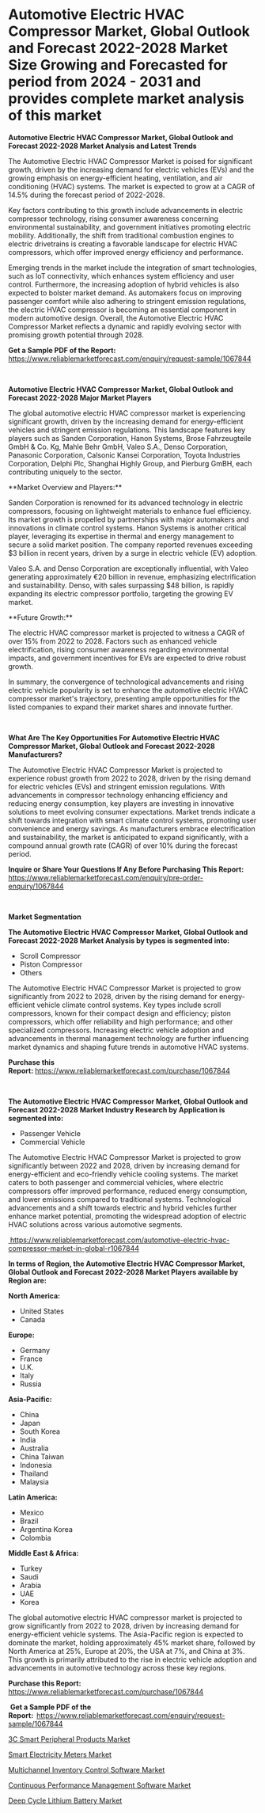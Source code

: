 <p><h1>Automotive Electric HVAC Compressor Market, Global Outlook and Forecast 2022-2028 Market Size Growing and Forecasted for period from 2024 - 2031 and provides complete market analysis of this market</h1></p><p><strong>Automotive Electric HVAC Compressor Market, Global Outlook and Forecast 2022-2028 Market Analysis and Latest Trends</strong></p>
<p><p>The Automotive Electric HVAC Compressor Market is poised for significant growth, driven by the increasing demand for electric vehicles (EVs) and the growing emphasis on energy-efficient heating, ventilation, and air conditioning (HVAC) systems. The market is expected to grow at a CAGR of 14.5% during the forecast period of 2022-2028. </p><p>Key factors contributing to this growth include advancements in electric compressor technology, rising consumer awareness concerning environmental sustainability, and government initiatives promoting electric mobility. Additionally, the shift from traditional combustion engines to electric drivetrains is creating a favorable landscape for electric HVAC compressors, which offer improved energy efficiency and performance.</p><p>Emerging trends in the market include the integration of smart technologies, such as IoT connectivity, which enhances system efficiency and user control. Furthermore, the increasing adoption of hybrid vehicles is also expected to bolster market demand. As automakers focus on improving passenger comfort while also adhering to stringent emission regulations, the electric HVAC compressor is becoming an essential component in modern automotive design. Overall, the Automotive Electric HVAC Compressor Market reflects a dynamic and rapidly evolving sector with promising growth potential through 2028.</p></p>
<p><strong>Get a Sample PDF of the Report:&nbsp;</strong> <a href="https://www.reliablemarketforecast.com/enquiry/request-sample/1067844?utm_campaign=1140&utm_medium=2&utm_source=Github&utm_content=ia&utm_term=04122024&utm_id=automotive-electric-hvac-compressor-market-global-outlook-and-forecast-2022-2028">https://www.reliablemarketforecast.com/enquiry/request-sample/1067844</a></p>
<p>&nbsp;</p>
<p><strong>Automotive Electric HVAC Compressor Market, Global Outlook and Forecast 2022-2028 Major Market Players</strong></p>
<p><p>The global automotive electric HVAC compressor market is experiencing significant growth, driven by the increasing demand for energy-efficient vehicles and stringent emission regulations. This landscape features key players such as Sanden Corporation, Hanon Systems, Brose Fahrzeugteile GmbH & Co. Kg, Mahle Behr GmbH, Valeo S.A., Denso Corporation, Panasonic Corporation, Calsonic Kansei Corporation, Toyota Industries Corporation, Delphi Plc, Shanghai Highly Group, and Pierburg GmBH, each contributing uniquely to the sector.</p><p>**Market Overview and Players:**</p><p>Sanden Corporation is renowned for its advanced technology in electric compressors, focusing on lightweight materials to enhance fuel efficiency. Its market growth is propelled by partnerships with major automakers and innovations in climate control systems. Hanon Systems is another critical player, leveraging its expertise in thermal and energy management to secure a solid market position. The company reported revenues exceeding $3 billion in recent years, driven by a surge in electric vehicle (EV) adoption.</p><p>Valeo S.A. and Denso Corporation are exceptionally influential, with Valeo generating approximately €20 billion in revenue, emphasizing electrification and sustainability. Denso, with sales surpassing $48 billion, is rapidly expanding its electric compressor portfolio, targeting the growing EV market.</p><p>**Future Growth:**</p><p>The electric HVAC compressor market is projected to witness a CAGR of over 15% from 2022 to 2028. Factors such as enhanced vehicle electrification, rising consumer awareness regarding environmental impacts, and government incentives for EVs are expected to drive robust growth. </p><p>In summary, the convergence of technological advancements and rising electric vehicle popularity is set to enhance the automotive electric HVAC compressor market's trajectory, presenting ample opportunities for the listed companies to expand their market shares and innovate further.</p></p>
<p>&nbsp;</p>
<p><strong>What Are The Key Opportunities For Automotive Electric HVAC Compressor Market, Global Outlook and Forecast 2022-2028 Manufacturers?</strong></p>
<p><p>The Automotive Electric HVAC Compressor Market is projected to experience robust growth from 2022 to 2028, driven by the rising demand for electric vehicles (EVs) and stringent emission regulations. With advancements in compressor technology enhancing efficiency and reducing energy consumption, key players are investing in innovative solutions to meet evolving consumer expectations. Market trends indicate a shift towards integration with smart climate control systems, promoting user convenience and energy savings. As manufacturers embrace electrification and sustainability, the market is anticipated to expand significantly, with a compound annual growth rate (CAGR) of over 10% during the forecast period.</p></p>
<p><strong>Inquire or Share Your Questions If Any Before Purchasing This Report:</strong> <a href="https://www.reliablemarketforecast.com/enquiry/pre-order-enquiry/1067844?utm_campaign=1140&utm_medium=2&utm_source=Github&utm_content=ia&utm_term=04122024&utm_id=automotive-electric-hvac-compressor-market-global-outlook-and-forecast-2022-2028">https://www.reliablemarketforecast.com/enquiry/pre-order-enquiry/1067844</a></p>
<p>&nbsp;</p>
<p><strong>Market Segmentation</strong></p>
<p><strong>The Automotive Electric HVAC Compressor Market, Global Outlook and Forecast 2022-2028 Market Analysis by types is segmented into:</strong></p>
<p><ul><li>Scroll Compressor</li><li>Piston Compressor</li><li>Others</li></ul></p>
<p><p>The Automotive Electric HVAC Compressor Market is projected to grow significantly from 2022 to 2028, driven by the rising demand for energy-efficient vehicle climate control systems. Key types include scroll compressors, known for their compact design and efficiency; piston compressors, which offer reliability and high performance; and other specialized compressors. Increasing electric vehicle adoption and advancements in thermal management technology are further influencing market dynamics and shaping future trends in automotive HVAC systems.</p></p>
<p><strong>Purchase this Report:&nbsp;</strong><a href="https://www.reliablemarketforecast.com/purchase/1067844?utm_campaign=1140&utm_medium=2&utm_source=Github&utm_content=ia&utm_term=04122024&utm_id=automotive-electric-hvac-compressor-market-global-outlook-and-forecast-2022-2028">https://www.reliablemarketforecast.com/purchase/1067844</a></p>
<p>&nbsp;</p>
<p><strong>The Automotive Electric HVAC Compressor Market, Global Outlook and Forecast 2022-2028 Market Industry Research by Application is segmented into:</strong></p>
<p><ul><li>Passenger Vehicle</li><li>Commercial Vehicle</li></ul></p>
<p><p>The Automotive Electric HVAC Compressor Market is projected to grow significantly between 2022 and 2028, driven by increasing demand for energy-efficient and eco-friendly vehicle cooling systems. The market caters to both passenger and commercial vehicles, where electric compressors offer improved performance, reduced energy consumption, and lower emissions compared to traditional systems. Technological advancements and a shift towards electric and hybrid vehicles further enhance market potential, promoting the widespread adoption of electric HVAC solutions across various automotive segments.</p></p>
<p><a href="https://www.reliablemarketforecast.com/automotive-electric-hvac-compressor-market-in-global-r1067844?utm_campaign=1140&utm_medium=2&utm_source=Github&utm_content=ia&utm_term=04122024&utm_id=automotive-electric-hvac-compressor-market-global-outlook-and-forecast-2022-2028">&nbsp;https://www.reliablemarketforecast.com/automotive-electric-hvac-compressor-market-in-global-r1067844</a></p>
<p><strong>In terms of Region, the Automotive Electric HVAC Compressor Market, Global Outlook and Forecast 2022-2028 Market Players available by Region are:</strong></p>
<p>
    <p> <strong> North America: </strong>
        <ul>
            <li>United States</li>
            <li>Canada</li>
        </ul>
        </p> 
    <p> <strong> Europe: </strong>
        <ul>
            <li>Germany</li>
            <li>France</li>
            <li>U.K.</li>
            <li>Italy</li>
            <li>Russia</li>
        </ul>
        </p> 
    <p> <strong> Asia-Pacific: </strong>
        <ul>
            <li>China</li>
            <li>Japan</li>
            <li>South Korea</li>
            <li>India</li>
            <li>Australia</li>
            <li>China Taiwan</li>
            <li>Indonesia</li>
            <li>Thailand</li>
            <li>Malaysia</li>
        </ul>
        </p> 
    <p> <strong> Latin America: </strong>
        <ul>
            <li>Mexico</li>
            <li>Brazil</li>
            <li>Argentina Korea</li>
            <li>Colombia</li>
        </ul>
        </p> 
    <p> <strong> Middle East & Africa: </strong>
        <ul>
            <li>Turkey</li>
            <li>Saudi</li>
            <li>Arabia</li>
            <li>UAE</li>
            <li>Korea</li>
        </ul>
    </p>
    </p>
<p><p>The global automotive electric HVAC compressor market is projected to grow significantly from 2022 to 2028, driven by increasing demand for energy-efficient vehicle systems. The Asia-Pacific region is expected to dominate the market, holding approximately 45% market share, followed by North America at 25%, Europe at 20%, the USA at 7%, and China at 3%. This growth is primarily attributed to the rise in electric vehicle adoption and advancements in automotive technology across these key regions.</p></p>
<p><strong>Purchase this Report: </strong><a href="https://www.reliablemarketforecast.com/purchase/1067844?utm_campaign=1140&utm_medium=2&utm_source=Github&utm_content=ia&utm_term=04122024&utm_id=automotive-electric-hvac-compressor-market-global-outlook-and-forecast-2022-2028">https://www.reliablemarketforecast.com/purchase/1067844</a></p>
<p>&nbsp;<strong>Get a Sample PDF of the Report:&nbsp;&nbsp;</strong><a href="https://www.reliablemarketforecast.com/enquiry/request-sample/1067844?utm_campaign=1140&utm_medium=2&utm_source=Github&utm_content=ia&utm_term=04122024&utm_id=automotive-electric-hvac-compressor-market-global-outlook-and-forecast-2022-2028">https://www.reliablemarketforecast.com/enquiry/request-sample/1067844</a></p>
<p><strong></strong></p>
<p><p><a href="https://issuu.com/reportprime-2/docs/3c-smart-peripheral-products-market-size-2030.pptx?utm_campaign=1140&utm_medium=2&utm_source=Github&utm_content=ia&utm_term=04122024&utm_id=automotive-electric-hvac-compressor-market-global-outlook-and-forecast-2022-2028">3C Smart Peripheral Products Market</a></p><p><a href="https://www.linkedin.com/pulse/smart-electricity-meters-market-trendssector-overview-andmarket-3dpaf?utm_campaign=1140&utm_medium=2&utm_source=Github&utm_content=ia&utm_term=04122024&utm_id=automotive-electric-hvac-compressor-market-global-outlook-and-forecast-2022-2028">Smart Electricity Meters Market</a></p><p><a href="https://www.linkedin.com/pulse/insightson-multichannel-inventory-control-software-market-lmxye?utm_campaign=1140&utm_medium=2&utm_source=Github&utm_content=ia&utm_term=04122024&utm_id=automotive-electric-hvac-compressor-market-global-outlook-and-forecast-2022-2028">Multichannel Inventory Control Software Market</a></p><p><a href="https://www.linkedin.com/pulse/global-continuous-performance-management-software-market-3nlte?utm_campaign=1140&utm_medium=2&utm_source=Github&utm_content=ia&utm_term=04122024&utm_id=automotive-electric-hvac-compressor-market-global-outlook-and-forecast-2022-2028">Continuous Performance Management Software Market</a></p><p><a href="https://issuu.com/reportprime-2/docs/deep-cycle-lithium-battery-market-size-2030.pptx?utm_campaign=1140&utm_medium=2&utm_source=Github&utm_content=ia&utm_term=04122024&utm_id=automotive-electric-hvac-compressor-market-global-outlook-and-forecast-2022-2028">Deep Cycle Lithium Battery Market</a></p></p>